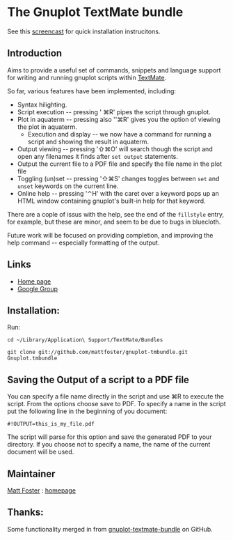 # The Gnuplot TextMate bundle

See this [screencast](http://www.vimeo.com/2181877) for quick installation instrucitons.

## Introduction

Aims to provide a useful set of commands, snippets and language support for
writing and running gnuplot scripts within [TextMate](http://macromates.com/).

So far, various features have been implemented, including:

  * Syntax hilighting.
  * Script execution -- pressing ' ⌘R' pipes the script through gnuplot.
  * Plot in aquaterm -- pressing also ''⌘R' gives you the option of viewing the plot in aquaterm.
    * Execution and display -- we now have a command for running a script and showing the result in aquaterm.
  * Output viewing -- pressing '⇧⌘O' will search though the script and open any filenames it finds after `set output` statements. 
  * Output the current file to a PDF file and specify the file name in the plot file
  * Toggling (un)set -- pressing '⇧⌘S' changes toggles between `set` and `unset` keywords on the current line.
  * Online help -- pressing '⌃H' with the caret over a keyword pops up an HTML window containing gnuplot's built-in help for that keyword.

There are a cople of issus with the help, see the end of the `fillstyle` entry, for example, but these are minor, and seem to be due to bugs in bluecloth.

Future work will be focused on providing completion, and improving the help
command -- especially formatting of the output.

## Links

  *  [Home page](http://github.com/mattfoster/gnuplot-tmbundle/)
  * [Google Group](http://groups.google.com/group/gnuplot-tmundle)

## Installation:

Run:

`cd ~/Library/Application\ Support/TextMate/Bundles`

`git clone git://github.com/mattfoster/gnuplot-tmbundle.git Gnuplot.tmbundle`

## Saving the Output of a script to a PDF file

You can specify a file name directly in the script and use ⌘R to execute the script. From the options choose save to PDF. To
specify a name in the script put the following line in the beginning of you document:

    #!OUTPUT=this_is_my_file.pdf
        
The script will parse for this option and save the generated PDF to your directory. If you choose not
to specify a name, the name of the current document will be used.

## Maintainer 

[Matt Foster](mailto:matt.p.foster@gmail.com) : [homepage](http://my-mili.eu/matt)

## Thanks:

Some functionality merged in from [gnuplot-textmate-bundle](http://github.com/pieter/gnuplot-textmate-bundle/tree/master "pieter's gnuplot-textmate-bundle at master &mdash; GitHub") on GitHub.

